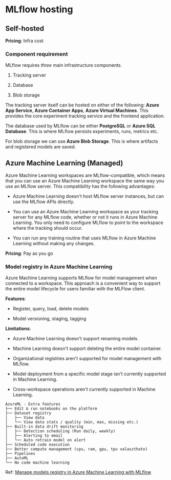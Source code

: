 # MLflow hosting

## Self-hosted

**Pricing**: Infra cost

### Component requirement

MLflow requires *three* main infrastructure components.

1. Tracking server

2. Database

3. Blob storage

The tracking server itself can be hosted on either of the following: **Azure App Service**, **Azure Container Apps**, **Azure Virtual Machines**. This provides the core experiment tracking service and the frontend application.

The database used by MLflow can be either **PostgreSQL** or **Azure SQL Database**. This is where MLflow persists experiments, runs, metrics etc.

For blob storage we can use **Azure Blob Storage**. This is where artifacts and registered models are saved.

## Azure Machine Learning (Managed)

Azure Machine Learning workspaces are MLflow-compatible, which means that you can use an Azure Machine Learning workspace the same way you use an MLflow server. This compatibility has the following advantages:

- Azure Machine Learning doesn't host MLflow server instances, but can use the MLflow APIs directly.

- You can use an Azure Machine Learning workspace as your tracking server for any MLflow code, whether or not it runs in Azure Machine Learning. You only need to configure MLflow to point to the workspace where the tracking should occur.

- You can run any training routine that uses MLflow in Azure Machine Learning without making any changes.

**Pricing**: Pay as you go

### Model registry in Azure Machine Learning

Azure Machine Learning supports MLflow for model management when connected to a workspace. This approach is a convenient way to support the entire model lifecycle for users familiar with the MLFlow client.

**Features**:

- Register, query, load, delete models

- Model versioning, staging, tagging

**Limitations**:

- Azure Machine Learning doesn't support renaming models.

- Machine Learning doesn't support deleting the entire model container.

- Organizational registries aren't supported for model management with MLflow.

- Model deployment from a specific model stage isn't currently supported in Machine Learning.

- Cross-workspace operations aren't currently supported in Machine Learning.

```
AzureML - Extra features
├── Edit & run notebooks on the platform
├── Dataset registry
│   ├── View data
│   └── View data stats / quality (min, max, missing etc.)
├── Built-in data drift monitoring
│   ├── Detection scheduling (Run daily, weekly)
│   ├── Alerting to email
│   └── Auto retrain model on alert
├── Scheduled code execution
├── Better compute management (cpu, ram, gpu, tpu valaszthato)
├── Pipelines
├── AutoML
└── No code machine learning
```

Ref: [Manage models registry in Azure Machine Learning with MLflow](https://learn.microsoft.com/en-us/azure/machine-learning/how-to-manage-models-mlflow?view=azureml-api-2)